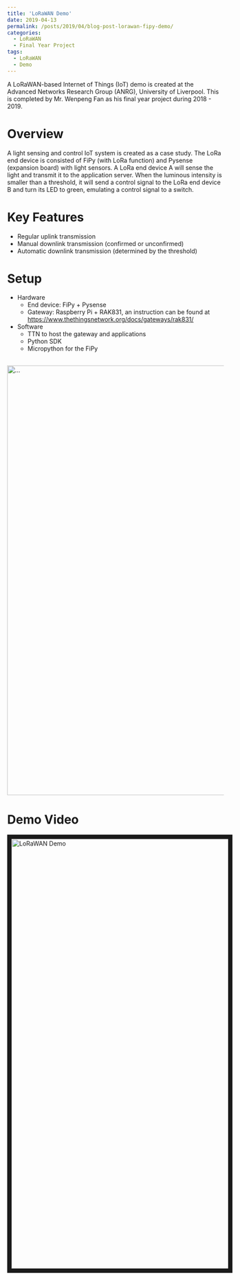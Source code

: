```yaml
---
title: 'LoRaWAN Demo'
date: 2019-04-13
permalink: /posts/2019/04/blog-post-lorawan-fipy-demo/
categories:
  - LoRaWAN
  - Final Year Project
tags:
  - LoRaWAN
  - Demo
---
```

A LoRaWAN-based Internet of Things (IoT) demo is created at the Advanced Networks Research Group (ANRG), University of Liverpool. This is completed by Mr. Wenpeng Fan as his final year project during 2018 - 2019.

# Overview
A light sensing and control IoT system is created as a case study. The LoRa end device is consisted of FiPy (with LoRa function) and Pysense (expansion board) with light sensors. A LoRa end device A will sense the light and transmit it to the application server. When the luminous intensity is smaller than a threshold, it will send a control signal to the LoRa end device B and turn its LED to green, emulating a control signal to a switch.

# Key Features
* Regular uplink transmission
* Manual downlink transmission (confirmed or unconfirmed)
* Automatic downlink transmission (determined by the threshold)

# Setup
* Hardware
  * End device: FiPy + Pysense
  * Gateway: Raspberry Pi + RAK831, an instruction can be found at https://www.thethingsnetwork.org/docs/gateways/rak831/
* Software
  * TTN to host the gateway and applications
  * Python SDK
  * Micropython for the FiPy
  
<br />
<img align="center" width="1000" src="{{ site.url }}/images/lorawan/LoRaWAN-setup.jpg" alt="...">
<br />

# Demo Video
<a href="http://www.youtube.com/watch?feature=player_embedded&v=zcCXj5M2x0k&" target="_blank"><img src="{{ site.url }}/images/lorawan/gui_lorawan.png" alt="LoRaWAN Demo" width="1000" border="10" /></a>

 
